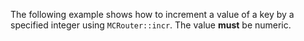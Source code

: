 The following example shows how to increment a value of a key by a specified integer using `MCRouter::incr`. The value **must** be numeric. 
